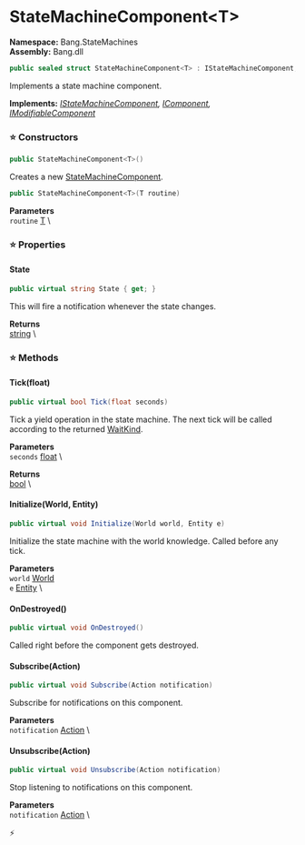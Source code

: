 # StateMachineComponent\<T\>

**Namespace:** Bang.StateMachines \
**Assembly:** Bang.dll

```csharp
public sealed struct StateMachineComponent<T> : IStateMachineComponent, IComponent, IModifiableComponent
```

Implements a state machine component.

**Implements:** _[IStateMachineComponent](../../Bang/StateMachines/IStateMachineComponent.html), [IComponent](../../Bang/Components/IComponent.html), [IModifiableComponent](../../Bang/Components/IModifiableComponent.html)_

### ⭐ Constructors
```csharp
public StateMachineComponent<T>()
```

Creates a new [StateMachineComponent<T>](../../Bang/StateMachines/StateMachineComponent-1.html).

```csharp
public StateMachineComponent<T>(T routine)
```

**Parameters** \
`routine` [T](../../) \

### ⭐ Properties
#### State
```csharp
public virtual string State { get; }
```

This will fire a notification whenever the state changes.

**Returns** \
[string](https://learn.microsoft.com/en-us/dotnet/api/System.String?view=net-7.0) \
### ⭐ Methods
#### Tick(float)
```csharp
public virtual bool Tick(float seconds)
```

Tick a yield operation in the state machine. The next tick will be called according to the returned [WaitKind](../../Bang/StateMachines/WaitKind.html).

**Parameters** \
`seconds` [float](https://learn.microsoft.com/en-us/dotnet/api/System.Single?view=net-7.0) \

**Returns** \
[bool](https://learn.microsoft.com/en-us/dotnet/api/System.Boolean?view=net-7.0) \

#### Initialize(World, Entity)
```csharp
public virtual void Initialize(World world, Entity e)
```

Initialize the state machine with the world knowledge. Called before any tick.

**Parameters** \
`world` [World](../../Bang/World.html) \
`e` [Entity](../../Bang/Entities/Entity.html) \

#### OnDestroyed()
```csharp
public virtual void OnDestroyed()
```

Called right before the component gets destroyed.

#### Subscribe(Action)
```csharp
public virtual void Subscribe(Action notification)
```

Subscribe for notifications on this component.

**Parameters** \
`notification` [Action](https://learn.microsoft.com/en-us/dotnet/api/System.Action?view=net-7.0) \

#### Unsubscribe(Action)
```csharp
public virtual void Unsubscribe(Action notification)
```

Stop listening to notifications on this component.

**Parameters** \
`notification` [Action](https://learn.microsoft.com/en-us/dotnet/api/System.Action?view=net-7.0) \



⚡